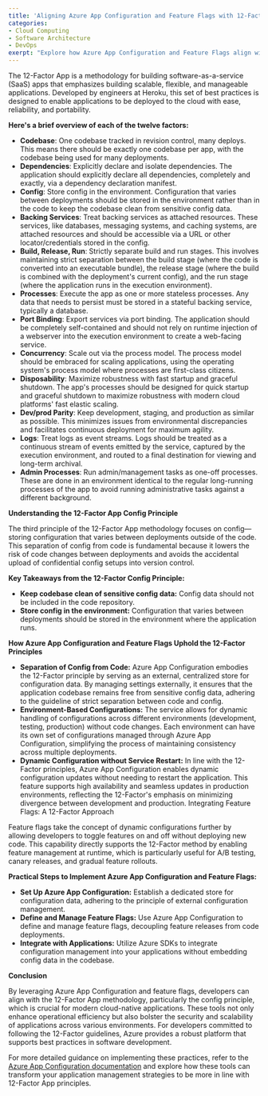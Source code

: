 ```yaml
---
title: 'Aligning Azure App Configuration and Feature Flags with 12-Factor App Principles'
categories:
- Cloud Computing
- Software Architecture
- DevOps
exerpt: "Explore how Azure App Configuration and Feature Flags align with the 12-Factor App principles for modern software development"
---
```


The 12-Factor App is a methodology for building software-as-a-service (SaaS) apps that emphasizes building scalable, flexible, and manageable applications. Developed by engineers at Heroku, this set of best practices is designed to enable applications to be deployed to the cloud with ease, reliability, and portability.

**Here's a brief overview of each of the twelve factors:**

- **Codebase**: One codebase tracked in revision control, many deploys. This means there should be exactly one codebase per app, with the codebase being used for many deployments.
- **Dependencies**: Explicitly declare and isolate dependencies. The application should explicitly declare all dependencies, completely and exactly, via a dependency declaration manifest.
- **Config**: Store config in the environment. Configuration that varies between deployments should be stored in the environment rather than in the code to keep the codebase clean from sensitive config data.
- **Backing Services**: Treat backing services as attached resources. These services, like databases, messaging systems, and caching systems, are attached resources and should be accessible via a URL or other locator/credentials stored in the config.
- **Build, Release, Run**: Strictly separate build and run stages. This involves maintaining strict separation between the build stage (where the code is converted into an executable bundle), the release stage (where the build is combined with the deployment's current config), and the run stage (where the application runs in the execution environment).
- **Processes**: Execute the app as one or more stateless processes. Any data that needs to persist must be stored in a stateful backing service, typically a database.
- **Port Binding**: Export services via port binding. The application should be completely self-contained and should not rely on runtime injection of a webserver into the execution environment to create a web-facing service.
- **Concurrency**: Scale out via the process model. The process model should be embraced for scaling applications, using the operating system's process model where processes are first-class citizens.
- **Disposability**: Maximize robustness with fast startup and graceful shutdown. The app's processes should be designed for quick startup and graceful shutdown to maximize robustness with modern cloud platforms' fast elastic scaling.
- **Dev/prod Parity**: Keep development, staging, and production as similar as possible. This minimizes issues from environmental discrepancies and facilitates continuous deployment for maximum agility.
- **Logs**: Treat logs as event streams. Logs should be treated as a continuous stream of events emitted by the service, captured by the execution environment, and routed to a final destination for viewing and long-term archival.
- **Admin Processes**: Run admin/management tasks as one-off processes. These are done in an environment identical to the regular long-running processes of the app to avoid running administrative tasks against a different background.

**Understanding the 12-Factor App Config Principle**

The third principle of the 12-Factor App methodology focuses on config—storing configuration that varies between deployments outside of the code. This separation of config from code is fundamental because it lowers the risk of code changes between deployments and avoids the accidental upload of confidential config setups into version control.

**Key Takeaways from the 12-Factor Config Principle:**

- **Keep codebase clean of sensitive config data:** Config data should not be included in the code repository.
- **Store config in the environment:** Configuration that varies between deployments should be stored in the environment where the application runs.

**How Azure App Configuration and Feature Flags Uphold the 12-Factor Principles**

- **Separation of Config from Code:**
Azure App Configuration embodies the 12-Factor principle by serving as an external, centralized store for configuration data. By managing settings externally, it ensures that the application codebase remains free from sensitive config data, adhering to the guideline of strict separation between code and config.
- **Environment-Based Configurations:**
The service allows for dynamic handling of configurations across different environments (development, testing, production) without code changes. Each environment can have its own set of configurations managed through Azure App Configuration, simplifying the process of maintaining consistency across multiple deployments.
- **Dynamic Configuration without Service Restart:**
In line with the 12-Factor principles, Azure App Configuration enables dynamic configuration updates without needing to restart the application. This feature supports high availability and seamless updates in production environments, reflecting the 12-Factor's emphasis on minimizing divergence between development and production.
Integrating Feature Flags: A 12-Factor Approach

Feature flags take the concept of dynamic configurations further by allowing developers to toggle features on and off without deploying new code. This capability directly supports the 12-Factor method by enabling feature management at runtime, which is particularly useful for A/B testing, canary releases, and gradual feature rollouts.

**Practical Steps to Implement Azure App Configuration and Feature Flags:**

- **Set Up Azure App Configuration:** Establish a dedicated store for configuration data, adhering to the principle of external configuration management.
- **Define and Manage Feature Flags:** Use Azure App Configuration to define and manage feature flags, decoupling feature releases from code deployments.
- **Integrate with Applications:** Utilize Azure SDKs to integrate configuration management into your applications without embedding config data in the codebase.

**Conclusion**

By leveraging Azure App Configuration and feature flags, developers can align with the 12-Factor App methodology, particularly the config principle, which is crucial for modern cloud-native applications. These tools not only enhance operational efficiency but also bolster the security and scalability of applications across various environments. For developers committed to following the 12-Factor guidelines, Azure provides a robust platform that supports best practices in software development.

For more detailed guidance on implementing these practices, refer to the [Azure App Configuration documentation](https://learn.microsoft.com/en-us/azure/azure-app-configuration/overview) and explore how these tools can transform your application management strategies to be more in line with 12-Factor App principles.